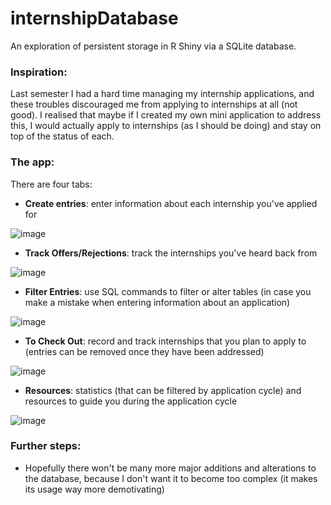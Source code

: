 # internshipDatabase

An exploration of persistent storage in R Shiny via a SQLite database. 

### Inspiration: 

Last semester I had a hard time managing my internship applications, and these troubles discouraged me from applying to internships at all (not good). I realised that maybe if I created my own mini application to address this, I would actually apply to internships (as I should be doing) and stay on top of the status of each. 

### The app: 

There are four tabs: 

- **Create entries**: enter information about each internship you've applied for

![image](https://github.com/jasminex21/internshipDatabase/assets/109494334/aeec879c-9981-4503-8660-5429cc1e8115)

- **Track Offers/Rejections**: track the internships you've heard back from

![image](https://github.com/jasminex21/internshipDatabase/assets/109494334/55e53de5-ba6e-4fb8-9067-60663a888e1e)

- **Filter Entries**: use SQL commands to filter or alter tables (in case you make a mistake when entering information about an application)

![image](https://github.com/jasminex21/internshipDatabase/assets/109494334/6f0c494c-157b-49de-90eb-e04bd14b655f)

- **To Check Out**: record and track internships that you plan to apply to (entries can be removed once they have been addressed)

![image](https://github.com/jasminex21/internshipDatabase/assets/109494334/deb40c6e-660d-45d1-9855-a942027cccde)

- **Resources**: statistics (that can be filtered by application cycle) and resources to guide you during the application cycle

![image](https://github.com/jasminex21/internshipDatabase/assets/109494334/1846161f-193e-4c40-8882-fda37b1dcb2d)

### Further steps:
- Hopefully there won't be many more major additions and alterations to the database, because I don't want it to become too complex (it makes its usage way more demotivating)
